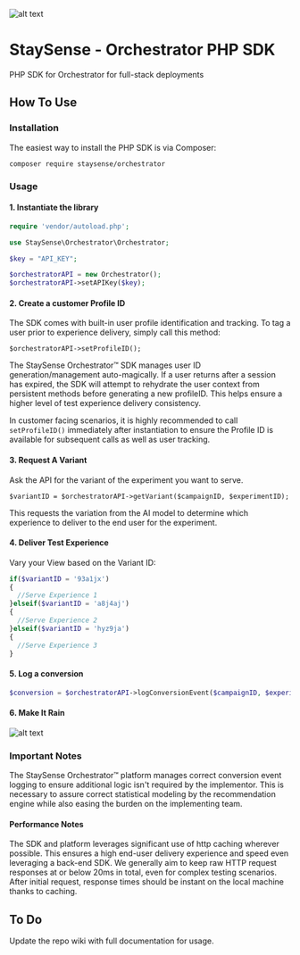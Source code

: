 ![alt text](http://staysense.com/img/staysense-logo.png "StaySense Orchestrator")

StaySense - Orchestrator PHP SDK
================================
PHP SDK for Orchestrator for full-stack deployments

How To Use
----------

### Installation
The easiest way to install the PHP SDK is via Composer:

`composer require staysense/orchestrator`

### Usage

#### 1. Instantiate the library

```php
require 'vendor/autoload.php';

use StaySense\Orchestrator\Orchestrator;

$key = "API_KEY";

$orchestratorAPI = new Orchestrator();
$orchestratorAPI->setAPIKey($key);
```

#### 2. Create a customer Profile ID

The SDK comes with built-in user profile identification and tracking. To tag a user prior to experience delivery, simply call this method:

`$orchestratorAPI->setProfileID();`

The StaySense Orchestrator™ SDK manages user ID generation/management auto-magically. If a user returns after a session has expired, the SDK will attempt to rehydrate the user context from persistent methods before generating a new profileID. This helps ensure a higher level of test experience delivery consistency.

In customer facing scenarios, it is highly recommended to call `setProfileID()` immediately after instantiation to ensure the Profile ID is available for subsequent calls as well as user tracking.

#### 3. Request A Variant

Ask the API for the variant of the experiment you want to serve.

`$variantID = $orchestratorAPI->getVariant($campaignID, $experimentID);`

This requests the variation from the AI model to determine which experience to deliver to the end user for the experiment.

#### 4. Deliver Test Experience

Vary your View based on the Variant ID:

```php
if($variantID = '93a1jx')
{
  //Serve Experience 1
}elseif($variantID = 'a8j4aj')
{
  //Serve Experience 2
}elseif($variantID = 'hyz9ja')
{
  //Serve Experience 3
}
```

#### 5. Log a conversion

```php
$conversion = $orchestratorAPI->logConversionEvent($campaignID, $experimentID, $variantID);
```

#### 6. Make It Rain 
![alt text](https://i.giphy.com/media/l41lZccR1oUigYeNa/giphy-downsized.gif)

### Important Notes

The StaySense Orchestrator™ platform manages correct conversion event logging to ensure additional logic isn't required by the implementor. This is necessary to assure correct statistical modeling by the recommendation engine while also easing the burden on the implementing team.

#### Performance Notes

The SDK and platform leverages significant use of http caching wherever possible. This ensures a high end-user delivery experience and speed even leveraging a back-end SDK. We generally aim to keep raw HTTP request responses at or below 20ms in total, even for complex testing scenarios. After initial request, response times should be instant on the local machine thanks to caching.


To Do
-----

Update the repo wiki with full documentation for usage.
